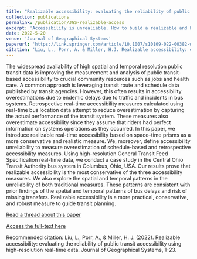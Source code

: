 ```yaml
---
title: "Realizable accessibility: evaluating the reliability of public transit accessibility using high-resolution real-time data"
collection: publications
permalink: /publication/JGS-realizable-access
excerpt: 'Accessibility is unrealiable. How to build a realizable and human-centric accessibility measure for transit users that cannot outrun buses and predict the future?'
date: 2022-5-20
venue: 'Journal of Geographical Systems'
paperurl: 'https://link.springer.com/article/10.1007/s10109-022-00382-w'
citation: 'Liu, L., Porr, A. & Miller, H.J. Realizable accessibility: evaluating the reliability of public transit accessibility using high-resolution real-time data. J Geogr Syst (2022). https://doi.org/10.1007/s10109-022-00382-w'
---
```


The widespread availability of high spatial and temporal resolution public transit data is improving the measurement and analysis of public transit-based accessibility to crucial community resources such as jobs and health care. A common approach is leveraging transit route and schedule data published by transit agencies. However, this often results in accessibility overestimations due to endemic delays due to traffic and incidents in bus systems. Retrospective real-time accessibility measures calculated using real-time bus location data attempt to reduce overestimation by capturing the actual performance of the transit system. These measures also overestimate accessibility since they assume that riders had perfect information on systems operations as they occurred. In this paper, we introduce realizable real-time accessibility based on space–time prisms as a more conservative and realistic measure. We, moreover, define accessibility unreliability to measure overestimation of schedule-based and retrospective accessibility measures. Using high-resolution General Transit Feed Specification real-time data, we conduct a case study in the Central Ohio Transit Authority bus system in Columbus, Ohio, USA. Our results prove that realizable accessibility is the most conservative of the three accessibility measures. We also explore the spatial and temporal patterns in the unreliability of both traditional measures. These patterns are consistent with prior findings of the spatial and temporal patterns of bus delays and risk of missing transfers. Realizable accessibility is a more practical, conservative, and robust measure to guide transit planning.

[Read a thread about this paper](https://twitter.com/liuluyu0378/status/1528436761424437249)

[Access the full-text here](https://rdcu.be/cN04u)

Recommended citation: Liu, L., Porr, A., & Miller, H. J. (2022). Realizable accessibility: evaluating the reliability of public transit accessibility using high-resolution real-time data. Journal of Geographical Systems, 1-23.